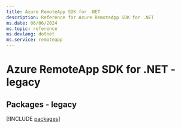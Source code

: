 ```yaml
---
title: Azure RemoteApp SDK for .NET
description: Reference for Azure RemoteApp SDK for .NET
ms.date: 06/06/2024
ms.topic: reference
ms.devlang: dotnet
ms.service: remoteapp
---
```

# Azure RemoteApp SDK for .NET - legacy
## Packages - legacy
[!INCLUDE [packages](remoteapp-index.md)]